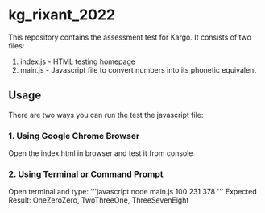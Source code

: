 # kg_rixant_2022
This repository contains the assessment test for Kargo.
It consists of two files:
1. index.js - HTML testing homepage
2. main.js - Javascript file to convert numbers into its phonetic equivalent

## Usage
There are two ways you can run the test the javascript file:

### 1. Using Google Chrome Browser
Open the index.html in browser and test it from console

### 2. Using Terminal or Command Prompt
Open terminal and type:
'''javascript
node main.js 100 231 378
'''
Expected Result: OneZeroZero, TwoThreeOne, ThreeSevenEight
